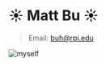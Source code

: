 # :sunny: Matt Bu :sunny:
> Email: buh@rpi.edu

![myself](https://cloud.githubusercontent.com/assets/4596631/12665971/320c3494-c60a-11e5-80ff-1da54bf09984.jpg)

